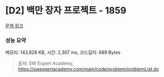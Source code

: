 # [D2] 백만 장자 프로젝트 - 1859 

[문제 링크](https://swexpertacademy.com/main/code/problem/problemDetail.do?contestProbId=AV5LrsUaDxcDFAXc) 

### 성능 요약

메모리: 143,828 KB, 시간: 2,307 ms, 코드길이: 689 Bytes



> 출처: SW Expert Academy, https://swexpertacademy.com/main/code/problem/problemList.do